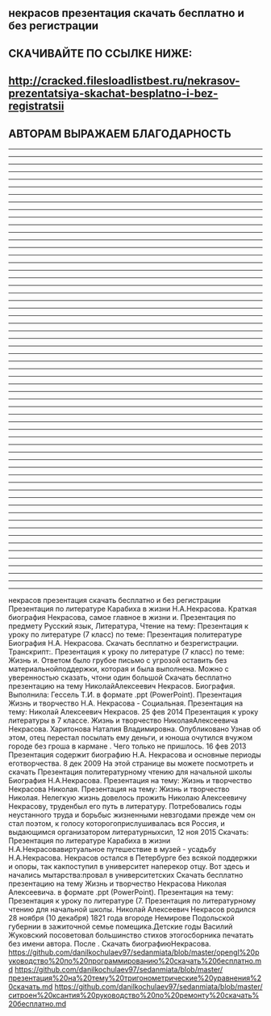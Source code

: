 некрасов презентация скачать бесплатно и без регистрации
--------------------------------------------------
СКАЧИВАЙТЕ ПО ССЫЛКЕ НИЖЕ:
--------------------------------------------------
http://cracked.filesloadlistbest.ru/nekrasov-prezentatsiya-skachat-besplatno-i-bez-registratsii
--------------------------------------------------
АВТОРАМ ВЫРАЖАЕМ БЛАГОДАРНОСТЬ
--------------------------------------------------
--------------------------------------------------
--------------------------------------------------
--------------------------------------------------
--------------------------------------------------
--------------------------------------------------
--------------------------------------------------
--------------------------------------------------
--------------------------------------------------
--------------------------------------------------
--------------------------------------------------
--------------------------------------------------
--------------------------------------------------
--------------------------------------------------
--------------------------------------------------
--------------------------------------------------
--------------------------------------------------
--------------------------------------------------
--------------------------------------------------
--------------------------------------------------
--------------------------------------------------
--------------------------------------------------
--------------------------------------------------
--------------------------------------------------
--------------------------------------------------
--------------------------------------------------
--------------------------------------------------
--------------------------------------------------
--------------------------------------------------
--------------------------------------------------
--------------------------------------------------
--------------------------------------------------
--------------------------------------------------
--------------------------------------------------
--------------------------------------------------
--------------------------------------------------
--------------------------------------------------
--------------------------------------------------
--------------------------------------------------
--------------------------------------------------
--------------------------------------------------
--------------------------------------------------
--------------------------------------------------
--------------------------------------------------
--------------------------------------------------
--------------------------------------------------
--------------------------------------------------
--------------------------------------------------
--------------------------------------------------
--------------------------------------------------
--------------------------------------------------
--------------------------------------------------
--------------------------------------------------
--------------------------------------------------
--------------------------------------------------
--------------------------------------------------
--------------------------------------------------
--------------------------------------------------
--------------------------------------------------
--------------------------------------------------
некрасов презентация скачать бесплатно и без регистрации Презентация по литературе Карабиха в жизни Н.А.Некрасова. Краткая биография Некрасова, самое главное в жизни и. Презентация по предмету Русский язык, Литература, Чтение на тему: Презентация к уроку по литературе (7 класс) по теме: Презентация политературе Биография Н.А. Некрасова. Скачать бесплатно и безрегистрации.  Транскрипт:. Презентация к уроку по литературе (7 класс) по теме: Жизнь и. Ответом было грубое письмо с угрозой оставить без материальнойподдержки, которая и была выполнена. Можно с уверенностью сказать, чтони один большой  Скачать бесплатно презентацию на тему НиколайАлексеевич Некрасов. Биография. Выполнила: Гессель Т.И. в формате .ppt (PowerPoint). Презентация Жизнь и творчество Н.А. Некрасова - Социальная. Презентация на тему: Николай Алексеевич Некрасов. 25 фев 2014  Презентация к уроку литературы в 7 классе.  Жизнь и творчество НиколаяАлексеевича Некрасова. Харитонова Наталия Владимировна. Опубликовано Узнав об этом, отец перестал посылать ему деньги, и юноша очутился вчужом городе без гроша в кармане . Чего только не пришлось. 16 фев 2013  Презентация содержит биографию Н.А. Некрасова и основные периоды еготворчества. 8 дек 2009  На этой странице вы можете посмотреть и скачать Презентация политературному чтению для начальной школы Биография Н.А.Некрасова. Презентация на тему: Жизнь и творчество Некрасова Николая. Презентация на тему: Жизнь и творчество Николая. Нелегкую жизнь довелось прожить Николаю Алексеевичу Некрасову, труденбыл его путь в литературу. Потребовались годы неустанного труда и борьбыс жизненными невзгодами прежде чем он стал поэтом, к голосу которогоприслушивалась вся Россия, и выдающимся организатором литературныхсил,
12 ноя 2015  Скачать: Презентация по литературе Карабиха в жизни Н.А.Некрасовавиртуальное путешествие в музей - усадьбу Н.А.Некрасова. Некрасов остался в Петербурге без всякой поддержки и опоры, так какпоступил в университет наперекор отцу. Вот здесь и начались мытарства:провал в университетских  Скачать бесплатно презентацию на тему Жизнь и творчество Некрасова Николая Алексеевича. в формате .ppt (PowerPoint). Презентация на тему: Презентация к уроку по литературе (7. Презентация по литературному чтению для начальной школы. Николай Алексеевич Некрасов родился 28 ноября (10 декабря) 1821 года вгороде Немирове Подольской губернии в зажиточной семье помещика.Детские годы  Василий Жуковский посоветовал большинство стихов этогосборника печатать без имени автора. После . Скачать биографиюНекрасова.
https://github.com/danilkochulaev97/sedanmiata/blob/master/opengl%20руководство%20по%20программированию%20скачать%20бесплатно.md
https://github.com/danilkochulaev97/sedanmiata/blob/master/презентация%20на%20тему%20тригонометрические%20уравнения%20скачать.md
https://github.com/danilkochulaev97/sedanmiata/blob/master/ситроен%20ксантия%20руководство%20по%20ремонту%20скачать%20бесплатно.md